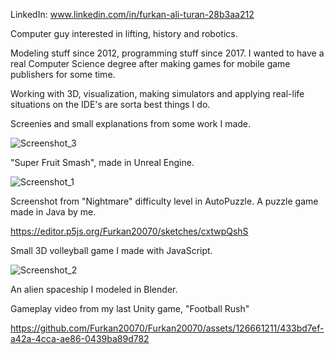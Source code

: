 LinkedIn: www.linkedin.com/in/furkan-ali-turan-28b3aa212

Computer guy interested in lifting, history and robotics.

Modeling stuff since 2012, programming stuff since 2017. I wanted to have a real Computer Science degree after making games for mobile game publishers for some time.

Working with 3D, visualization, making simulators and applying real-life situations on the IDE's are sorta best things I do. 

Screenies and small explanations from some work I made. 


![Screenshot_3](https://github.com/Furkan20070/Furkan20070/assets/126661211/bd3bcd98-4eb0-45be-8c01-9cd98a5fbb0c) 

"Super Fruit Smash", made in Unreal Engine.

![Screenshot_1](https://github.com/Furkan20070/Furkan20070/assets/126661211/ef778a28-3579-4ee6-9dbd-101ff103300b)

Screenshot from "Nightmare" difficulty level in AutoPuzzle. A puzzle game made in Java by me. 

https://editor.p5js.org/Furkan20070/sketches/cxtwpQshS 

Small 3D volleyball game I made with JavaScript.

![Screenshot_2](https://github.com/Furkan20070/Furkan20070/assets/126661211/b72ca7ab-d679-427b-9203-3ef440e69b36)

An alien spaceship I modeled in Blender.

Gameplay video from my last Unity game, "Football Rush"

https://github.com/Furkan20070/Furkan20070/assets/126661211/433bd7ef-a42a-4cca-ae86-0439ba89d782




